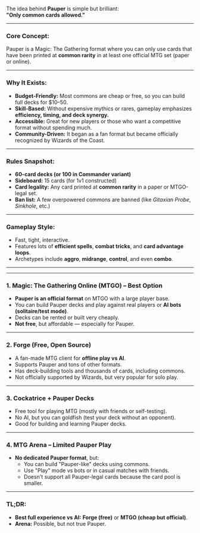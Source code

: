 The idea behind **Pauper** is simple but brilliant:  
**"Only common cards allowed."**

---

### **Core Concept:**
Pauper is a Magic: The Gathering format where you can only use cards that have been printed at **common rarity** in at least one official MTG set (paper or online).

---

### **Why It Exists:**

- **Budget-Friendly:** Most commons are cheap or free, so you can build full decks for $10–50.
- **Skill-Based:** Without expensive mythics or rares, gameplay emphasizes **efficiency, timing, and deck synergy.**
- **Accessible:** Great for new players or those who want a competitive format without spending much.
- **Community-Driven:** It began as a fan format but became officially recognized by Wizards of the Coast.

---

### **Rules Snapshot:**

- **60-card decks (or 100 in Commander variant)**
- **Sideboard:** 15 cards (for 1v1 constructed)
- **Card legality:** Any card printed at **common rarity** in a paper or MTGO-legal set.
- **Ban list:** A few overpowered commons are banned (like *Gitaxian Probe*, *Sinkhole*, etc.)

---

### **Gameplay Style:**
- Fast, tight, interactive.
- Features lots of **efficient spells**, **combat tricks**, and **card advantage loops**.
- Archetypes include **aggro**, **midrange**, **control**, and even **combo**.

---


---

### **1. Magic: The Gathering Online (MTGO) – Best Option**
- **Pauper is an official format** on MTGO with a large player base.
- You can build Pauper decks and play against real players or **AI bots (solitaire/test mode)**.
- Decks can be rented or built very cheaply.
- **Not free**, but affordable — especially for Pauper.

---

### **2. Forge (Free, Open Source)**
- A fan-made MTG client for **offline play vs AI**.
- Supports Pauper and tons of other formats.
- Has deck-building tools and thousands of cards, including commons.
- Not officially supported by Wizards, but very popular for solo play.

---

### **3. Cockatrice + Pauper Decks**
- Free tool for playing MTG (mostly with friends or self-testing).
- No AI, but you can goldfish (test your deck without an opponent).
- Good for building and learning Pauper decks.

---

### **4. MTG Arena – Limited Pauper Play**
- **No dedicated Pauper format**, but:
  - You can build "Pauper-like" decks using commons.
  - Use "Play" mode vs bots or in casual matches with friends.
  - Doesn't support all Pauper-legal cards because the card pool is smaller.

---

### TL;DR:
- **Best full experience vs AI:** **Forge (free)** or **MTGO (cheap but official)**.
- **Arena:** Possible, but not true Pauper.

